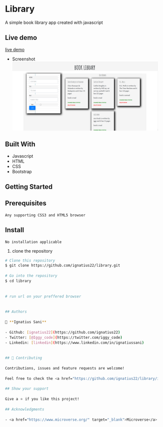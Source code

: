 # Library

A simple book library app created with javascript

## Live demo

[live demo](https://rawcdn.githack.com/ignatius22/Library/fe55bee50c483b0d673510e5659ecfcc217a8eb0/index.html)

- Screenshot
![alt text](bookLibrary.png)



## Built With

- Javascript
- HTML
- CSS
- Bootstrap


## Getting Started 

## Prerequisites

    Any supporting CSS3 and HTML5 browser

## Install
    No installation applicable

1. clone the repository

```bash
# Clone this repository
$ git clone https://github.com/ignatius22/library.git

# Go into the repository
$ cd library


# run url on your preffered browser


## Authors

👤 **Ignatius Sani**

- Github: [ignatius22](https://github.com/ignatius22)
- Twitter: [@Iggy_code](https://twitter.com/iggy_code)
- Linkedin: [linkedin](https://www.linkedin.com/in/ignatiussani)


## 🤝 Contributing

Contributions, issues and feature requests are welcome!

Feel free to check the <a href="https://github.com/ignatius22/library/issues" target="_blank">issues page</a>.

## Show your support

Give a ⭐️ if you like this project!

## Acknowledgments
 
- <a href="https://www.microverse.org/" target="_blank">Microverse</a>

